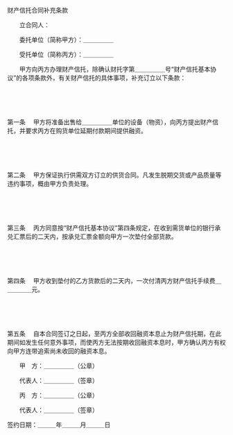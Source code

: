 



财产信托合同补充条款



 

　　立合同人：

　　委托单位（简称甲方）：＿＿＿＿＿

　　受托单位（简称丙方）：＿＿＿＿＿　　

　　甲方向丙方办理财产信托，除确认财托字第＿＿＿＿＿号“财产信托基本协议”的各项条款外，有关财产信托的具体事项，补充订立以下条款：

　　

　　

第一条
　甲方将准备出售给＿＿＿＿＿单位的设备（物资），向丙方提出财产信托，并要求丙方在购货单位延期付款期间提供融资。

　　

　　

第二条
　甲方保证执行供需双方订立的供货合同。凡发生脱期交货或产品质量等违约事项，概由甲方负责处理。

　　

　　

第三条
　丙方同意按“财产信托基本协议”第四条规定，在收到需货单位的银行承兑汇票后的二天内，按承兑汇票金额向甲方一次垫付全部货款。

　　

　　

第四条
　甲方收到垫付的乙方货款后的二天内，一次付清丙方财产信托手续费＿＿＿＿＿元。

　　

　　

第五条
　自本合同签订之日起，至丙方全部收回融资本息止为财产信托期，在此期间如发生任何意外事项，而使丙方无法按期收回融资本息时，甲方确认丙方有权向甲方连带追索尚未收回的融资本息。　　

　　甲　方：＿＿＿＿＿（公章）

　　代表人：＿＿＿＿＿（签章）

　　丙　方：＿＿＿＿＿（公章）

　　代表人：＿＿＿＿＿（签章）　　　　　　　　　　　　　　　　　　　


 签约日期：＿＿＿年＿＿＿月＿＿＿日
 
　　

